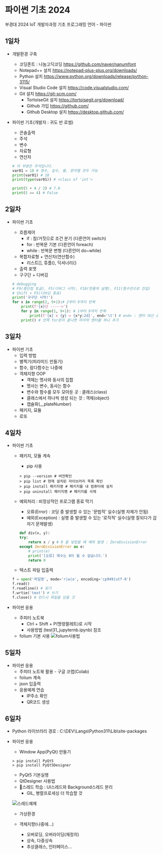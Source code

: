 # 파이썬 기초 2024
부경대 2024 IoT 개발자과정 기초 프로그래밍 언어 - 파이썬

## 1일차
- 개발환경 구축
    - 코딩폰트 : 나눔고딕코딩   https://github.com/naver/nanumfont
    - Notepad++ 설치            https://notepad-plus-plus.org/downloads/
    - Python 설치               https://www.python.org/downloads/release/python-3115/
    - Visual Studio Code 설치   https://code.visualstudio.com/
    - Git 설치                  https://git-scm.com/
        - TortoiseGit 설치      https://tortoisegit.org/download/
        - Github 가입           https://github.com/
        - Github Desktop 설치   https://desktop.github.com/

- 파이썬 기초(개발자 : 귀도 반 로썸)
    - 콘솔출력
    - 주석
    - 변수
    - 자료형
    - 연산자

    ```python
    # 이 부분은 주석입니다.
    var01 = 10 # 정수, 실수, 불, 문자열 모두 가능
    print(var01) # 10
    print(type(var01)) # <class of 'int'>

    print(5 + 4 / 2) # 7.0
    print(5 == 4) # False
    ```

## 2일차
- 파이썬 기초
    - 흐름제어
        - if : 참/거짓으로 조건 분기 (다른언어 switch)
        - for : 반복문 기본 (다른언어 foreach)
        - while : 반복문 변형 (다른언어 do~while)
    - 복합자료형 + 연산자(연산함수)
        - 리스트[], 튜플(), 딕셔너리{}
    - 출력 포맷
    - 구구단 + 디버깅

    ```python
    # debugging
    # F9(중단점 토글), F5(디버그 시작), F10(한줄씩 실행), F11(함수안으로 진입)
    # Shift + F5(디버깅 종료)
    print('구구단 시작!')
    for x in range(2, 9+1):# 2부터 9까지 반복
        print(f'{x}단 ----->')
        for y in range(1, 9+1): # 1부터 9까지 반복
            print(f'{x} x {y} = {x*y:2d}', end='\t') # end= : 엔터 대신 공백으로 변경
        print() # 안쪽 for문이 끝나면 마지막 엔터를 하나 추가    
    ```

## 3일차
- 파이썬 기초
    - 입력 방법
    - 별찍기(피라미드 만들기)
    - 함수, 람다함수는 나중에
    - 객체지향 OOP
        - 객체는 명사와 동사의 집합
        - 명사는 변수, 동사는 함수
        - 변수와 함수를 모두 모아둔 곳 : 클래스(class)
        - 클래스에서 하나씩 생성 되는 것 : 객체(object)
        - 캡슐화(__plateNumber)
    - 패키지, 묘듈
    - 로또

## 4일차
- 파이썬 기초
    - 패키지, 모듈 계속
        - pip 사용

        ```shell
        > pip --version # 버전확인
        > pip list # 현재 설치된 라이브러리 목록 확인
        > pip install 패키지명 # 패키지를 내 컴퓨터에 설치
        > pip uninstall 패키지명 # 패키지를 삭제
        ```
    - 예외처리 : 비정상적인 프로그램 종료 막기
        - 오류(Error) : 코딩 중 발생할 수 있는 '문법적' 실수(실행 자체가 안됨)
        - 예외(Exception) : 실행 중 발생할 수 있는 '로직적' 실수(실행 잘되다가 갑자기 문제발생)

        ```python
        def div(x, y):
        try:
            return x / y # 0 을 넣었을 때 예외 발생 : ZeroDivisionError
        except ZeroDivisionError as e:
            # print(e)
            print('[오류] 제수는 0이 될 수 없습니다.')
            return 0
        ```
    - 텍스트 파일 입출력

    ```python
    f = open('파일명', mode='r|w|a', encoding='cp949|utf-8')
    f.read()
    f.readline() # 읽기
    f.wrtie('text') # 쓰기
    f.close() # 반드시 파일을 닫을 것
    ```
- 파이썬 응용
    - 주피터 노트북
        - Ctrl + Shift + P(명령팔레트)로 시작
        - 사용방법 (test31_jupyternb.ipynb) 참조
    - folium 기본 사용
    ![folium사용법](https://raw.githubusercontent.com/HyungJuu/basic-python-2024/main/images/python_001.png)

## 5일차
- 파이썬 응용
    - 주피터 노트북 활용 - 구글 코랩(Colab)
    - folium 계속
    - json 입출력
    - 응용예제 연습
        - IP주소 확인
        - QR코드 생성

## 6일차
- Python 라이브러리 경로 : C:\DEV\Langs\Python311\Lib\site-packages
 - 파이썬 응용
    - Window App(PyQt) 만들기

    ```shell
    > pip install PyQt5
    > pip install PyQt5Designer
    ```

    - PyQt5 기본실행
    - QtDesigner 사용법
    - 🌟스레드 학습 : UI스레드와 Background스레드 분리
        - GIL, 병렬프로세싱 더 학습할 것

    ![스레드예제](https://raw.githubusercontent.com/HyungJuu/basic-python-2024/main/images/python_003.gif)



    - 가상환경




    - 객체지향(나중에...)
        - 오버로딩, 오버라이딩(재정의)
        - 상속, 다중상속
        - 추상클래스, 인터페이스...

